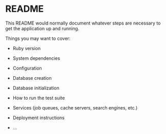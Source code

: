 # README


This README would normally document whatever steps are necessary to get the
application up and running.

Things you may want to cover:

* Ruby version

* System dependencies

* Configuration

* Database creation

* Database initialization

* How to run the test suite

* Services (job queues, cache servers, search engines, etc.)

* Deployment instructions

* ...




<!-- User Stories
1) User should sign in
2) User should be able to add a pet to their watchlist
3) View their watchlist 
4) Swap a pet from their watchlist with another pet
5) Delete a pet from their watchlist
6) Browse all pets
7) Error message for sign up if under 18 -->

<!-- <!-- Jenn: 

1. Add more functionality to search bar
2. Get rid of duplicate states in search
3. Remind Jim about ? in URL
4. DOTENV to hide key

Jim:
 
1. Error message for sign up if under 18 
2. User must have unique email 
3. Password must be 6 characters or longer
4. User should see a link to their watchlist upon signing in  -->

